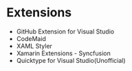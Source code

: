 # Extensions

- GitHub Extension for Visual Studio
- CodeMaid
- XAML Styler
- Xamarin Extensions - Syncfusion
- Quicktype for Visual Studio(Unofficial)


